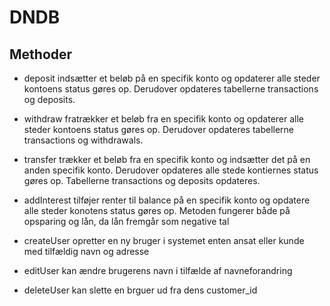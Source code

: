 # DNDB

## Methoder

* deposit indsætter et beløb på en specifik konto og opdaterer alle steder kontoens status gøres op.
Derudover opdateres tabellerne transactions og deposits.

* withdraw fratrækker et beløb fra en specifik konto og opdaterer alle steder kontoens status gøres op.
Derudover opdateres tabellerne transactions og withdrawals.

* transfer trækker et beløb fra en specifik konto og indsætter det på en anden specifik konto. 
Derudover opdateres alle stede kontiernes status gøres op.
Tabellerne transactions og deposits opdateres.

* addInterest tilføjer renter til balance på en specifik konto og opdatere alle steder konotens status gøres op. Metoden fungerer både på opsparing og lån, da lån fremgår som negative tal

* createUser opretter en ny bruger i systemet enten ansat eller kunde med tilfældig navn og adresse

* editUser kan ændre brugerens navn i tilfælde af navneforandring

* deleteUser kan slette en brguer ud fra dens customer_id
